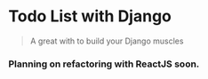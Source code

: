 # Todo List with Django
> A great with to build your Django muscles
### Planning on refactoring with ReactJS soon. 
